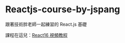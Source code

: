 # Reactjs-course-by-jspang
跟著技術胖老師一起練習的 React.js 基礎

課程在這兒：[React16 視頻教程](https://jspang.com/detailed?id=56 "Title")
